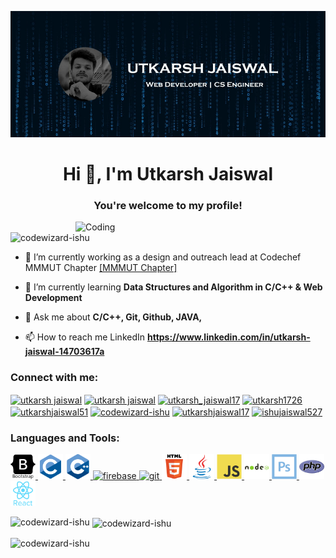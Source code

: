 ![logo](https://github.com/CodeWizard-Ishu/Codewizard-Ishu/blob/main/Profile%20Banner/banner-min%20(1).jpg)
<h1 align="center">Hi 👋, I'm Utkarsh Jaiswal</h1>
<h3 align="center">You're welcome to my profile!</h3>

<img align="right" alt="Coding" width="400" src="https://camo.githubusercontent.com/5ddf73ad3a205111cf8c686f687fc216c2946a75005718c8da5b837ad9de78c9/68747470733a2f2f7468756d62732e6766796361742e636f6d2f4576696c4e657874446576696c666973682d736d616c6c2e676966">

<p align="left"> <img src="https://komarev.com/ghpvc/?username=codewizard-ishu&label=Profile%20views&color=0e75b6&style=flat" alt="codewizard-ishu" /> </p>

- 🔭 I’m currently working as a design and outreach lead at Codechef MMMUT Chapter [[MMMUT Chapter]](https://codechef-mmmut-chapter.netlify.app/)

- 🌱 I’m currently learning **Data Structures and Algorithm in C/C++ & Web Development**

- 💬 Ask me about **C/C++, Git, Github, JAVA,**

- 📫 How to reach me LinkedIn **https://www.linkedin.com/in/utkarsh-jaiswal-14703617a**

<h3 align="left">Connect with me:</h3>
<p align="left">
<a href="https://linkedin.com/in/utkarsh jaiswal" target="blank"><img align="center" src="https://raw.githubusercontent.com/rahuldkjain/github-profile-readme-generator/master/src/images/icons/Social/linked-in-alt.svg" alt="utkarsh jaiswal" height="30" width="40" /></a>
<a href="https://fb.com/utkarsh jaiswal" target="blank"><img align="center" src="https://raw.githubusercontent.com/rahuldkjain/github-profile-readme-generator/master/src/images/icons/Social/facebook.svg" alt="utkarsh jaiswal" height="30" width="40" /></a>
<a href="https://instagram.com/utkarsh_jaiswal17" target="blank"><img align="center" src="https://raw.githubusercontent.com/rahuldkjain/github-profile-readme-generator/master/src/images/icons/Social/instagram.svg" alt="utkarsh_jaiswal17" height="30" width="40" /></a>
<a href="https://www.codechef.com/users/utkarsh1726" target="blank"><img align="center" src="https://cdn.jsdelivr.net/npm/simple-icons@3.1.0/icons/codechef.svg" alt="utkarsh1726" height="30" width="40" /></a>
<a href="https://www.hackerrank.com/utkarshjaiswal51" target="blank"><img align="center" src="https://raw.githubusercontent.com/rahuldkjain/github-profile-readme-generator/master/src/images/icons/Social/hackerrank.svg" alt="utkarshjaiswal51" height="30" width="40" /></a>
<a href="https://codeforces.com/profile/codewizard-ishu" target="blank"><img align="center" src="https://raw.githubusercontent.com/rahuldkjain/github-profile-readme-generator/master/src/images/icons/Social/codeforces.svg" alt="codewizard-ishu" height="30" width="40" /></a>
<a href="https://www.leetcode.com/utkarshjaiswal17" target="blank"><img align="center" src="https://raw.githubusercontent.com/rahuldkjain/github-profile-readme-generator/master/src/images/icons/Social/leet-code.svg" alt="utkarshjaiswal17" height="30" width="40" /></a>
<a href="https://auth.geeksforgeeks.org/user/ishujaiswal527" target="blank"><img align="center" src="https://raw.githubusercontent.com/rahuldkjain/github-profile-readme-generator/master/src/images/icons/Social/geeks-for-geeks.svg" alt="ishujaiswal527" height="30" width="40" /></a>
</p>

<h3 align="left">Languages and Tools:</h3>
<p align="left"> <a href="https://getbootstrap.com" target="_blank" rel="noreferrer"> <img src="https://raw.githubusercontent.com/devicons/devicon/master/icons/bootstrap/bootstrap-plain-wordmark.svg" alt="bootstrap" width="40" height="40"/> </a> <a href="https://www.cprogramming.com/" target="_blank" rel="noreferrer"> <img src="https://raw.githubusercontent.com/devicons/devicon/master/icons/c/c-original.svg" alt="c" width="40" height="40"/> </a> <a href="https://www.w3schools.com/cpp/" target="_blank" rel="noreferrer"> <img src="https://raw.githubusercontent.com/devicons/devicon/master/icons/cplusplus/cplusplus-original.svg" alt="cplusplus" width="40" height="40"/> </a> <a href="https://firebase.google.com/" target="_blank" rel="noreferrer"> <img src="https://www.vectorlogo.zone/logos/firebase/firebase-icon.svg" alt="firebase" width="40" height="40"/> </a> <a href="https://git-scm.com/" target="_blank" rel="noreferrer"> <img src="https://www.vectorlogo.zone/logos/git-scm/git-scm-icon.svg" alt="git" width="40" height="40"/> </a> <a href="https://www.w3.org/html/" target="_blank" rel="noreferrer"> <img src="https://raw.githubusercontent.com/devicons/devicon/master/icons/html5/html5-original-wordmark.svg" alt="html5" width="40" height="40"/> </a> <a href="https://www.java.com" target="_blank" rel="noreferrer"> <img src="https://raw.githubusercontent.com/devicons/devicon/master/icons/java/java-original.svg" alt="java" width="40" height="40"/> </a> <a href="https://developer.mozilla.org/en-US/docs/Web/JavaScript" target="_blank" rel="noreferrer"> <img src="https://raw.githubusercontent.com/devicons/devicon/master/icons/javascript/javascript-original.svg" alt="javascript" width="40" height="40"/> </a> <a href="https://nodejs.org" target="_blank" rel="noreferrer"> <img src="https://raw.githubusercontent.com/devicons/devicon/master/icons/nodejs/nodejs-original-wordmark.svg" alt="nodejs" width="40" height="40"/> </a> <a href="https://www.photoshop.com/en" target="_blank" rel="noreferrer"> <img src="https://raw.githubusercontent.com/devicons/devicon/master/icons/photoshop/photoshop-line.svg" alt="photoshop" width="40" height="40"/> </a> <a href="https://www.php.net" target="_blank" rel="noreferrer"> <img src="https://raw.githubusercontent.com/devicons/devicon/master/icons/php/php-original.svg" alt="php" width="40" height="40"/> </a> <a href="https://reactjs.org/" target="_blank" rel="noreferrer"> <img src="https://raw.githubusercontent.com/devicons/devicon/master/icons/react/react-original-wordmark.svg" alt="react" width="40" height="40"/> </a> </p>

<p><img align="left" src="https://github-readme-stats.vercel.app/api/top-langs?username=codewizard-ishu&show_icons=true&locale=en&layout=compact" alt="codewizard-ishu" /></p>

<p>&nbsp;<img align="center" src="https://github-readme-stats.vercel.app/api?username=codewizard-ishu&show_icons=true&locale=en" alt="codewizard-ishu" /></p>

<p><img align="center" src="https://github-readme-streak-stats.herokuapp.com/?user=codewizard-ishu&" alt="codewizard-ishu" /></p>
